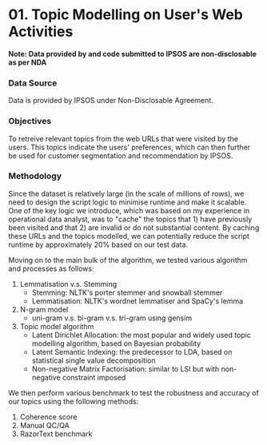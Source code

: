# 01. Topic Modelling on User's Web Activities

**Note: Data provided by and code submitted to IPSOS are non-disclosable as per NDA**

### Data Source

Data is provided by IPSOS under Non-Disclosable Agreement.

### Objectives

To retreive relevant topics from the web URLs that were visited by the users. This topics indicate the users' preferences, which can then further be used for customer segmentation and recommendation by IPSOS.

### Methodology

Since the dataset is relatively large (in the scale of millions of rows), we need to design the script logic to minimise runtime and make it scalable. 
One of the key logic we introduce, which was based on my experience in operational data analyst, was to "cache" the topics that 1) have previously been visited and that 2) are invalid or do not substantial content.
By caching these URLs and the topics modelled, we can potentially reduce the script runtime by approximately 20% based on our test data.

Moving on to the main bulk of the algorithm, we tested various algorithm and processes as follows:

1. Lemmatisation v.s. Stemming
   * Stemming: NLTK's porter stemmer and snowball stemmer
   * Lemmatisation: NLTK's wordnet lemmatiser and SpaCy's lemma 
2. N-gram model
   * uni-gram v.s. bi-gram v.s. tri-gram using gensim
3. Topic model algorithm
   * Latent Dirichlet Allocation: the most popular and widely used topic modelling algorithm, based on Bayesian probability
   * Latent Semantic Indexing: the predecessor to LDA, based on statistical single value decomposition
   * Non-negative Matrix Factorisation: similar to LSI but with non-negative constraint imposed

We then perform various benchmark to test the robustness and accuracy of our topics using the following methods:

1. Coherence score
2. Manual QC/QA
3. RazorText benchmark

